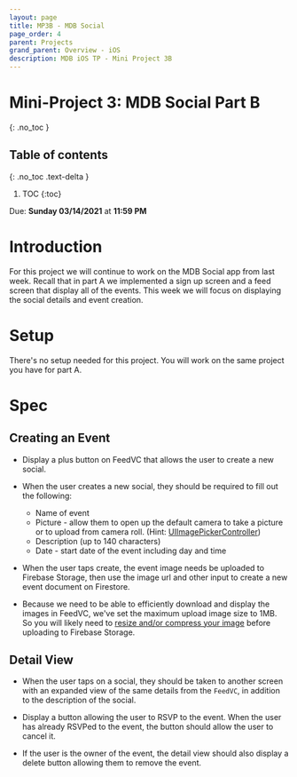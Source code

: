 ```yaml
---
layout: page
title: MP3B - MDB Social
page_order: 4
parent: Projects
grand_parent: Overview - iOS
description: MDB iOS TP - Mini Project 3B
---
```


# Mini-Project 3: MDB Social Part B
{: .no_toc }

## Table of contents
{: .no_toc .text-delta }

1. TOC
{:toc}

Due: **Sunday 03/14/2021** at **11:59 PM**

# Introduction

For this project we will continue to work on the MDB Social app from last week. Recall that in part A we implemented a sign up screen and a feed screen that display all of the events. This week we will focus on displaying the social details and event creation.

# Setup

There's no setup needed for this project. You will work on the same project you have for part A.

# Spec

## Creating an Event

- Display a plus button on FeedVC that allows the user to create a new social.

- When the user creates a new social, they should be required to fill out the following:
    - Name of event
    - Picture - allow them to open up the default camera to take a picture or to upload from camera roll. (Hint: [UIImagePickerController](https://developer.apple.com/documentation/uikit/uiimagepickercontroller))
    - Description (up to 140 characters)
    - Date - start date of the event including day and time

- When the user taps create, the event image needs be uploaded to Firebase Storage, then use the image url and other input to create a new event document on Firestore.

- Because we need to be able to efficiently download and display the images in FeedVC, we've set the maximum upload image size to 1MB. So you will likely need to [resize and/or compress your image](https://stackoverflow.com/questions/43256005/swift-ios-reduce-image-size-before-upload) before uploading to Firebase Storage. 

## Detail View

- When the user taps on a social, they should be taken to another screen with an expanded view of the same details from the `FeedVC`, in addition to the description of the social.

- Display a button allowing the user to RSVP to the event. When the user has already RSVPed to the event, the button should allow the user to cancel it.

- If the user is the owner of the event, the detail view should also display a delete button allowing them to remove the event.
